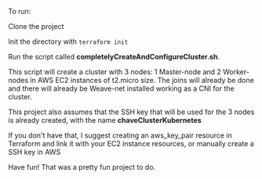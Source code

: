 To run:

Clone the project

Init the directory with `terraform init`

Run the script called **completelyCreateAndConfigureCluster.sh**. 

This script will create a cluster with 3 nodes: 1 Master-node and 2 Worker-nodes in AWS EC2 instances of t2.micro size. The joins will already be done and there will already be Weave-net installed working as a CNI for the cluster.

This project also assumes that the SSH key that will be used for the 3 nodes is already created, with the name **chaveClusterKubernetes**

If you don't have that, I suggest creating an aws_key_pair resource in Terraform and link it with your EC2 instance resources, or manually create a SSH key in AWS

Have fun! That was a pretty fun project to do.

